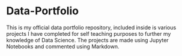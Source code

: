# Data-Portfolio
This is my official data portfolio repository, included inside is various projects I have completed for self teaching purposes to further my knowledge of Data Science. The projects are made using Jupyter Notebooks and commented using Markdown.
